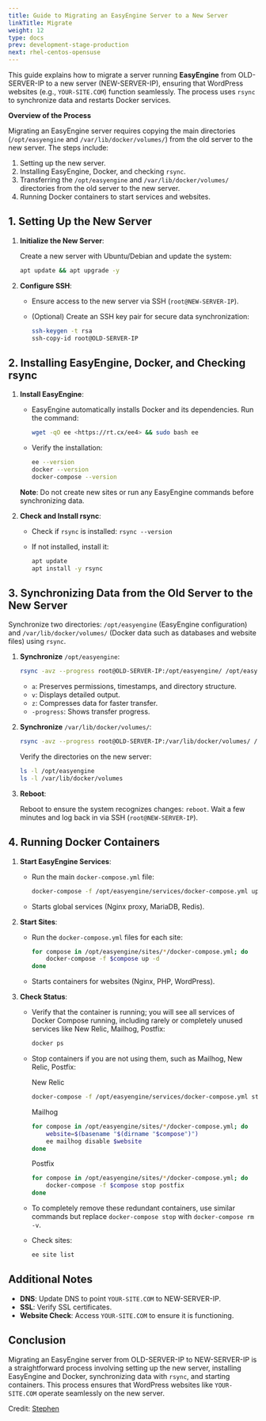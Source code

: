 ```yaml
---
title: Guide to Migrating an EasyEngine Server to a New Server
linkTitle: Migrate
weight: 12
type: docs
prev: development-stage-production
next: rhel-centos-opensuse
---
```


This guide explains how to migrate a server running **EasyEngine** from OLD-SERVER-IP to a new server (NEW-SERVER-IP), ensuring that WordPress websites (e.g., `YOUR-SITE.COM`) function seamlessly. The process uses `rsync` to synchronize data and restarts Docker services.

**Overview of the Process**

Migrating an EasyEngine server requires copying the main directories (`/opt/easyengine` and `/var/lib/docker/volumes/`) from the old server to the new server. The steps include:

1. Setting up the new server.
2. Installing EasyEngine, Docker, and checking `rsync`.
3. Transferring the `/opt/easyengine` and `/var/lib/docker/volumes/` directories from the old server to the new server.
4. Running Docker containers to start services and websites.

## 1. Setting Up the New Server

1. **Initialize the New Server**:
    
    Create a new server with Ubuntu/Debian and update the system:
    
    ```bash
    apt update && apt upgrade -y
    ```
    
2. **Configure SSH**:
    - Ensure access to the new server via SSH (`root@NEW-SERVER-IP`).
    - (Optional) Create an SSH key pair for secure data synchronization:
        
        ```bash
        ssh-keygen -t rsa
        ssh-copy-id root@OLD-SERVER-IP
        ```
        

## 2. Installing EasyEngine, Docker, and Checking rsync

1. **Install EasyEngine**:
    - EasyEngine automatically installs Docker and its dependencies. Run the command:
        
        ```bash
        wget -qO ee <https://rt.cx/ee4> && sudo bash ee
        ```
        
    - Verify the installation:
        
        ```bash
        ee --version
        docker --version
        docker-compose --version
        ```
        
    
    **Note**: Do not create new sites or run any EasyEngine commands before synchronizing data.
    
2. **Check and Install rsync**:
    - Check if `rsync` is installed: `rsync --version`
    - If not installed, install it:
        
        ```bash
        apt update
        apt install -y rsync
        ```
        

## 3. Synchronizing Data from the Old Server to the New Server

Synchronize two directories: `/opt/easyengine` (EasyEngine configuration) and `/var/lib/docker/volumes/` (Docker data such as databases and website files) using `rsync`.

1. **Synchronize** `/opt/easyengine`:
    
    ```bash
    rsync -avz --progress root@OLD-SERVER-IP:/opt/easyengine/ /opt/easyengine/
    ```
    
    - `a`: Preserves permissions, timestamps, and directory structure.
    - `v`: Displays detailed output.
    - `z`: Compresses data for faster transfer.
    - `-progress`: Shows transfer progress.
2. **Synchronize** `/var/lib/docker/volumes/`:
    
    ```bash
    rsync -avz --progress root@OLD-SERVER-IP:/var/lib/docker/volumes/ /var/lib/docker/volumes/
    
    ```
    
    Verify the directories on the new server:
    
    ```bash
    ls -l /opt/easyengine
    ls -l /var/lib/docker/volumes
    ```
    
3. **Reboot**:
    
    Reboot to ensure the system recognizes changes: `reboot`. Wait a few minutes and log back in via SSH (`root@NEW-SERVER-IP`).
    

## 4. Running Docker Containers

1. **Start EasyEngine Services**:
    - Run the main `docker-compose.yml` file:
        
        ```bash
        docker-compose -f /opt/easyengine/services/docker-compose.yml up -d
        ```
        
    - Starts global services (Nginx proxy, MariaDB, Redis).
2. **Start Sites**:
    - Run the `docker-compose.yml` files for each site:
        
        ```bash
        for compose in /opt/easyengine/sites/*/docker-compose.yml; do
            docker-compose -f $compose up -d
        done
        ```
        
    - Starts containers for websites (Nginx, PHP, WordPress).

3. **Check Status**:
    - Verify that the container is running; you will see all services of Docker Compose running, including rarely or completely unused services like New Relic, Mailhog, Postfix:

        ```bash
        docker ps
        ```

    - Stop containers if you are not using them, such as Mailhog, New Relic, Postfix:

        New Relic
        ```bash
        docker-compose -f /opt/easyengine/services/docker-compose.yml stop global-newrelic-daemon
        ```

        Mailhog
        ```bash
        for compose in /opt/easyengine/sites/*/docker-compose.yml; do
            website=$(basename "$(dirname "$compose")")
            ee mailhog disable $website
        done
        ```

        Postfix
        ```bash
        for compose in /opt/easyengine/sites/*/docker-compose.yml; do
            docker-compose -f $compose stop postfix
        done
        ```

    - To completely remove these redundant containers, use similar commands but replace `docker-compose stop` with `docker-compose rm -v`.

    - Check sites:

        ```bash
        ee site list
        ```
        

## Additional Notes

- **DNS**: Update DNS to point `YOUR-SITE.COM` to NEW-SERVER-IP.
- **SSL**: Verify SSL certificates.
- **Website Check**: Access `YOUR-SITE.COM` to ensure it is functioning.


## Conclusion

Migrating an EasyEngine server from OLD-SERVER-IP to NEW-SERVER-IP is a straightforward process involving setting up the new server, installing EasyEngine and Docker, synchronizing data with `rsync`, and starting containers. This process ensures that WordPress websites like `YOUR-SITE.COM` operate seamlessly on the new server.

Credit: [Stephen](https://github.com/EasyEngine/easyengine/discussions/1895)